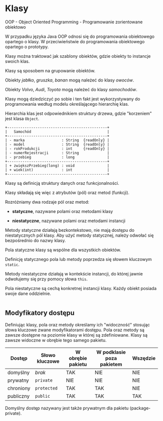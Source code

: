 Klasy
=====

OOP - Object Oriented Programming - Programowanie zorientowane obiektowo

W przypadku języka Java OOP odnosi się do programowania obiektowego opartego o klasy.
W przeciwieństwie do programowania obiektowego opartego o prototypy.

Klasy można traktować jak szablony obiektów, gdzie obiekty to instancje swoich klas.

Klasy są sposobem na grupowanie obiektów.

Obiekty *jabłko*, *gruszka*, *banan* mogą należeć do klasy *owoców*.

Obiekty *Volvo*, *Audi*, *Toyota* mogą należeć do klasy *samochodów*.

Klasy mogą dziedziczyć po sobie i ten fakt jest wykorzystywany do programowania według modelu określającego hierarchię klas.

Hierarchia klas jest odpowiednikiem struktury drzewa, gdzie "korzeniem" jest klasa ``Object``.

```
+----------------------------------------------+
|   Samochód                                   |
+----------------------------------------------+
| - marka                 : String  {readOnly} |
| - model                 : String  {readOnly} |
| - rokProdukcji          : int     {readOnly} |
| - numerRejestracji      : String             |
| - przebieg              : long               |
+----------------------------------------------+
| + zwiększPrzebieg(long) : void               |
| + wiek(int)             : int                |
+----------------------------------------------+
```

Klasy są definicją struktury danych oraz funkcjonalności.

Klasy składają się więc z atrybutów (pól) oraz metod (funkcji).

Rozróżniamy dwa rodzaje pól oraz metod:

 - **statyczne**, nazywane polami oraz metodami klasy

 - **niestatyczne**, nazywane polami oraz metodami instancji

Metody statyczne działają bezkontekstowo, nie mają dostępu do niestatycznych pól klasy.
Aby użyć metody statycznej, należy odwołać się bezpośrednio do nazwy klasy.

Pola statyczne klasy są wspólne dla wszystkich obiektów.

Definicję statycznego pola lub metody poprzedza się słowem kluczowym ``static``.

Metody niestatyczne działają w kontekście instancji, do której jawnie odwołujemy się przy pomocy słowa ``this``.

Pola niestatyczne są cechą konkretnej instancji klasy. Każdy obiekt posiada swoje dane oddzielnie.

```java
```

Modyfikatory dostępu
--------------------

Definiując klasy, pola oraz metody określamy ich "widoczność" stosując słowa kluczowe zwane modyfikatorami dostępu. Pola oraz metody są zawsze dostępne na poziomie klasy w której są zdefiniowane. Klasy są zawsze widoczne w obrębie tego samego pakietu.

| Dostęp | Słowo kluczowe | W obrębie pakietu | W podklasie poza pakietem | Wszędzie |
|-|-|-|-|-|
| domyślny | *brak* | TAK | NIE | NIE |   
| prywatny | ``private`` | NIE | NIE | NIE |   
| chroniony | ``protected`` | TAK | TAK | NIE |   
| publiczny | ``public`` | TAK | TAK | TAK |   

Domyślny dostęp nazywany jest także prywatnym dla pakietu (package-private).
